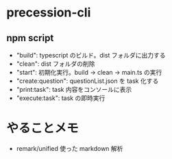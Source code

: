 # precession-cli

## npm script

- "build": typescript のビルド。dist フォルダに出力する
- "clean": dist フォルダの削除
- "start": 初期化実行。build -> clean -> main.ts の実行
- "create:question": questionList.json を task 化する
- "print:task": task 内容をコンソールに表示
- "execute:task": task の即時実行

# やることメモ

- remark/unified 使った markdown 解析
